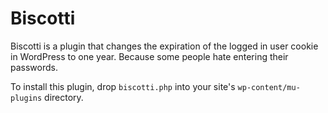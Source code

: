 # Biscotti

Biscotti is a plugin that changes the expiration of the logged in user cookie in WordPress to one year. Because some people hate entering their passwords.

To install this plugin, drop `biscotti.php` into your site's `wp-content/mu-plugins` directory.
